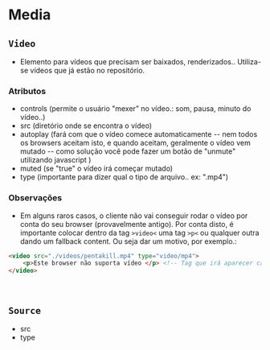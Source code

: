 # Media


## <code>Video</code>
* Elemento para vídeos que precisam ser baixados, renderizados.. Utiliza-se vídeos que já estão no repositório. 


### Atributos 
* controls (permite o usuário "mexer" no vídeo.: som, pausa, minuto do vídeo..)
* src (diretório onde se encontra o vídeo)
* autoplay (fará com que o vídeo comece automaticamente -- nem todos os browsers aceitam isto, e quando aceitam, geralmente o vídeo vem mutado -- como solução você pode fazer um botão de "unmute" utilizando javascript )
* muted (se "true" o vídeo irá começar mutado)
* type (importante para dizer qual o tipo de arquivo.. ex: ".mp4")

### Observações

* Em alguns raros casos, o cliente não vai conseguir rodar o vídeo por conta do seu browser (provavelmente antigo). Por conta disto, é importante colocar dentro da tag <code>&gt;video&lt;</code> uma tag <code>&gt;p&lt;</code> ou qualquer outra dando um fallback content. Ou seja dar um motivo, por exemplo.:
```html
<video src="./videos/pentakill.mp4" type="video/mp4">
    <p>Este browser não suporta vídeo </p> <!-- Tag que irá aparecer caso o vídeo não seja carregado-->
</video> 
```

</br> 

## <code>Source</code>

* src 
* type


